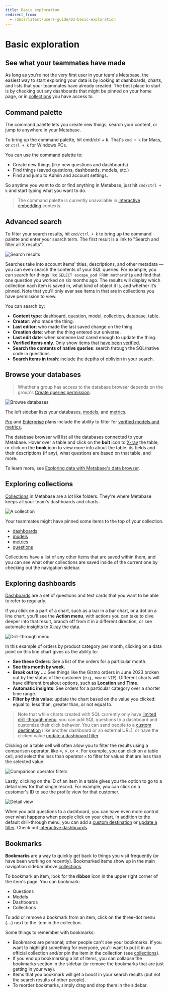 ```yaml
---
title: Basic exploration
redirect_from:
  - /docs/latest/users-guide/03-basic-exploration
---
```


# Basic exploration

## See what your teammates have made

As long as you're not the very first user in your team's Metabase, the easiest way to start exploring your data is by looking at dashboards, charts, and lists that your teammates have already created. The best place to start is by checking out any dashboards that might be pinned on your home page, or in [collections][collections] you have access to.

## Command palette

The command palette lets you create new things, search your content, or jump to anywhere in your Metabase.

To bring up the command palette, hit cmd/ctrl + k. That's `cmd + k` for Macs, or `ctrl + k` for Windows PCs.

You can use the command palette to:

- Create new things (like new questions and dashboards)
- Find things (saved questions, dashboards, models, etc.)
- Find and jump to Admin and account settings.

So anytime you want to do or find anything in Metabase, just hit `cmd/ctrl + k` and start typing what you want to do.

> The command palette is currently unavailable in [interactive embedding](../embedding/interactive-embedding.md) contexts.

## Advanced search

To filter your search results, hit `cmd/ctrl + k` to bring up the command palette and enter your search term. The first result is a link to "Search and filter all X results".

![Search results](./images/search-results.png)

Searches take into account items’ titles, descriptions, and other metadata — you can even search the contents of your SQL queries. For example, you can search for things like `SELECT escape_pod FROM mothership` and find that one question you worked on six months ago. The results will display which collection each item is saved in, what kind of object it is, and whether it’s pinned. Note that you'll only ever see items in that are in collections you have permission to view.

You can search by:

- **Content type**: dashboard, question, model, collection, database, table.
- **Creator**: who made the thing.
- **Last editor**: who made the last saved change on the thing.
- **Creation date**: when the thing entered our universe.
- **Last edit date**: when someone last cared enough to update the thing.
- **Verified items only**. Only show items that [have been verified](./content-verification.md).
- **Search the contents of native queries**: search through the SQL/native code in questions.
- **Search items in trash**: include the depths of oblivion in your search.

## Browse your databases

> Whether a group has access to the database browser depends on the group's [Create queries permission](../permissions/data.md#create-queries-permissions).

![Browse databases](./images/browse-data.png)

The left sidebar lists your databases, [models](../data-modeling/models.md), and [metrics](../data-modeling/metrics.md).

[Pro](https://www.metabase.com/product/pro) and [Enterprise](https://www.metabase.com/product/enterprise) plans include the ability to filter for [verified models and metrics](./content-verification.md).

The database browser will list all the databases connected to your Metabase. Hover over a table and click on the **bolt** icon to [X-ray](x-rays.md) the table, or click on the **book** icon to view more info about the table: its fields and their descriptions (if any), what questions are based on that table, and more.

To learn more, see [Exploring data with Metabase's data browser](https://www.metabase.com/learn/metabase-basics/querying-and-dashboards/data-browser).

## Exploring collections

[Collections][collections] in Metabase are a lot like folders. They're where Metabase keeps all your team's dashboards and charts.

![A collection](./images/collection-detail.png)

Your teammates might have pinned some items to the top of your collection.

- [dashboards](../dashboards/introduction.md)
- [models](../data-modeling/models.md)
- [metrics](../data-modeling/metrics.md)
- [questions](../questions/start.md)

Collections have a list of any other items that are saved within them, and you can see what other collections are saved inside of the current one by checking out the navigation sidebar.

## Exploring dashboards

[Dashboards][dashboards] are a set of questions and text cards that you want to be able to refer to regularly.

If you click on a part of a chart, such as a bar in a bar chart, or a dot on a line chart, you'll see the **Action menu**, with actions you can take to dive deeper into that result, branch off from it in a different direction, or see automatic insights to [X-ray](x-rays.md) the data.

![Drill-through menu](images/automatic-insights.png)

In this example of orders by product category per month, clicking on a data point on this line chart gives us the ability to:

- **See these Orders**: See a list of the orders for a particular month.
- **See this month by week**.
- **Break out by ...**: See things like the Gizmo orders in June 2023 broken out by the status of the customer (e.g., `new` or `VIP`). Different charts will have different breakout options, such as **Location** and **Time**.
- **Automatic insights**: See orders for a particular category over a shorter time range.
- **Filter by this value**: update the chart based on the value you clicked: equal to, less than, greater than, or not equal to.

> Note that while charts created with SQL currently only have [limited drill-through menu](../questions/native-editor/writing-sql.md#drill-though-in-sql-questions), you can add SQL questions to a dashboard and customize their click behavior. You can send people to a [custom destination](https://www.metabase.com/learn/metabase-basics/querying-and-dashboards/dashboards/custom-destinations) (like another dashboard or an external URL), or have the clicked value [update a dashboard filter](https://www.metabase.com/learn/metabase-basics/querying-and-dashboards/dashboards/cross-filtering).

Clicking on a table cell will often allow you to filter the results using a comparison operator, like =, >, or <. For example, you can click on a table cell, and select the less than operator `<` to filter for values that are less than the selected value.

![Comparison operator filters](images/comparison-operator-filters.png)

Lastly, clicking on the ID of an item in a table gives you the option to go to a detail view for that single record. For example, you can click on a customer's ID to see the profile view for that customer.

![Detail view](images/detail-view.png)

When you add questions to a dashboard, you can have even more control over what happens when people click on your chart. In addition to the default drill-through menu, you can add a [custom destination](https://www.metabase.com/learn/metabase-basics/querying-and-dashboards/dashboards/custom-destinations) or [update a filter](https://www.metabase.com/learn/metabase-basics/querying-and-dashboards/dashboards/cross-filtering). Check out [interactive dashboards](../dashboards/interactive.md).

## Bookmarks

**Bookmarks** are a way to quickly get back to things you visit frequently (or have been working on recently). Bookmarked items show up in the main navigation sidebar above [collections][collections].

To bookmark an item, look for the **ribbon** icon in the upper right corner of the item's page. You can bookmark:

- Questions
- Models
- Dashboards
- Collections

To add or remove a bookmark from an item, click on the three-dot menu (**...**) next to the item in the collection.

Some things to remember with bookmarks:

- Bookmarks are personal; other people can't see your bookmarks. If you want to highlight something for everyone, you'll want to put it in an official collection and/or pin the item in the collection (see [collections][collections]).
- If you end up bookmarking a lot of items, you can collapse the bookmarks section in the sidebar (or remove the bookmarks that are just getting in your way).
- Items that you bookmark will get a boost in your search results (but not the search results of other people).
- To reorder bookmarks, simply drag and drop them in the sidebar.

[collections]: ./collections.md
[dashboards]: ../dashboards/start.md
[models]: ../data-modeling/models.md
